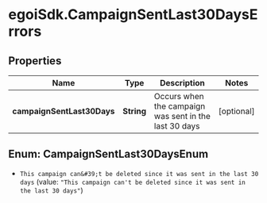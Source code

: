 # egoiSdk.CampaignSentLast30DaysErrors

## Properties
Name | Type | Description | Notes
------------ | ------------- | ------------- | -------------
**campaignSentLast30Days** | **String** | Occurs when the campaign was sent in the last 30 days | [optional] 


<a name="CampaignSentLast30DaysEnum"></a>
## Enum: CampaignSentLast30DaysEnum


* `This campaign can&#39;t be deleted since it was sent in the last 30 days` (value: `"This campaign can't be deleted since it was sent in the last 30 days"`)




